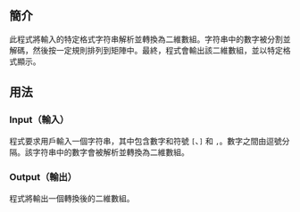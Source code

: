 ## 簡介  
此程式將輸入的特定格式字符串解析並轉換為二維數組。字符串中的數字被分割並解碼，然後按一定規則排列到矩陣中。最終，程式會輸出該二維數組，並以特定格式顯示。
## 用法  
### **Input（輸入）**  
程式要求用戶輸入一個字符串，其中包含數字和符號 `[`、`]` 和 `,`。數字之間由逗號分隔。該字符串中的數字會被解析並轉換為二維數組。
### **Output（輸出）**  
程式將輸出一個轉換後的二維數組。
